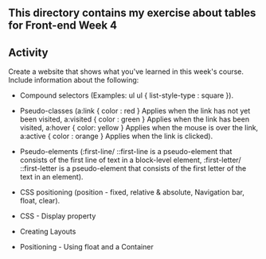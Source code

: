 ## This directory contains my exercise about tables for Front-end Week 4

## Activity

Create a website that shows what you've learned in this week's course. Include information about the following:

- Compound selectors (Examples: ul ul { list-style-type : square }).

- Pseudo-classes (a:link { color : red } Applies when the link has not yet been visited, a:visited { color : green } Applies when the link has been visited, a:hover { color: yellow } Applies when the mouse is over the link, a:active { color : orange } Applies when the link is clicked).

- Pseudo-elements (:first-line/ ::first-line is a pseudo-element that consists of the first line of text in a block-level element, :first-letter/ ::first-letter is a pseudo-element that consists of the first letter of the text in an element).

- CSS positioning (position - fixed, relative & absolute, Navigation bar, float, clear).

- CSS - Display property

- Creating Layouts

- Positioning - Using float and a Container